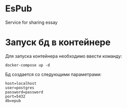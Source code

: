 # EsPub
Service for sharing essay
# Запуск бд в контейнере
Для запуска контейнера необходимо ввести команду:  
```
docker-compose up -d
```

Бд создается со следующими параметрами:  

```
host=localhost
user=postgres
password=password
port=5432
db=epub
```